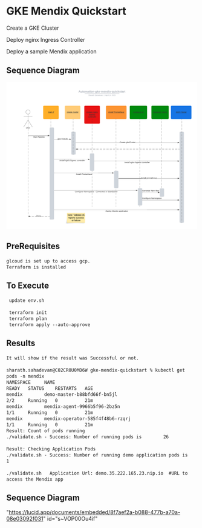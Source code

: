 
# GKE Mendix Quickstart


   Create a GKE Cluster

   Deploy nginx Ingress Controller

   Deploy a sample Mendix application

## Sequence Diagram

![Sequence Diagram](/images/sequence.png)


## PreRequisites
    glcoud is set up to access gcp.
    Terraform is installed

## To Execute

     update env.sh

     terraform init
     terraform plan
     terraform apply --auto-approve

## Results

    It will show if the result was Successful or not.
   
    sharath.sahadevan@C02CR0U0MD6W gke-mendix-quickstart % kubectl get pods -n mendix
    NAMESPACE     NAME                                                             READY   STATUS    RESTARTS   AGE
    mendix        demo-master-b88bfd66f-bn5jl                                      2/2     Running   0          21m
    mendix        mendix-agent-9966b5f96-2bz5n                                     1/1     Running   0          21m
    mendix        mendix-operator-585f4f48b6-rzqrj                                 1/1     Running   0          21m
    Result: Count of pods running 
    ./validate.sh - Success: Number of running pods is        26

    Result: Checking Application Pods 
    ./validate.sh - Success: Number of running demo application pods is         1

    ./validate.sh   Application Url: demo.35.222.165.23.nip.io  #URL to access the Mendix app


## Sequence Diagram
"https://lucid.app/documents/embedded/8f7aef2a-b088-477b-a70a-08e03092f031" id="s~VOP00Ou4if"
